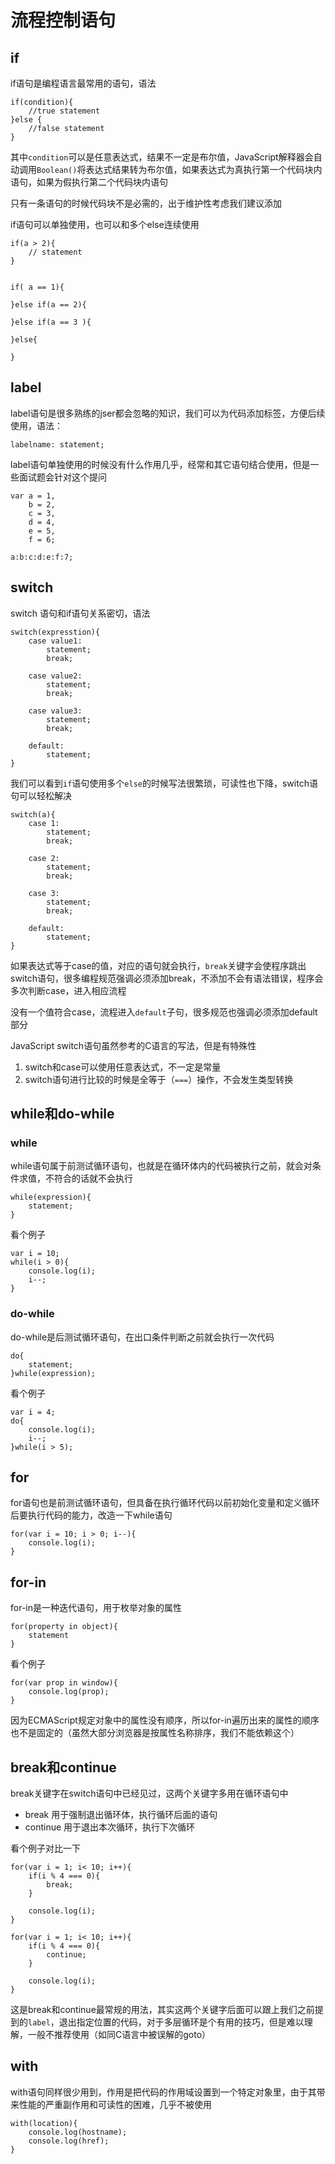 # 流程控制语句

## if

if语句是编程语言最常用的语句，语法

	if(condition){
		//true statement
	}else {
		//false statement
	}

其中`condition`可以是任意表达式，结果不一定是布尔值，JavaScript解释器会自动调用`Boolean()`将表达式结果转为布尔值，如果表达式为真执行第一个代码块内语句，如果为假执行第二个代码块内语句

只有一条语句的时候代码块不是必需的，出于维护性考虑我们建议添加

if语句可以单独使用，也可以和多个else连续使用

	if(a > 2){
		// statement
	}


	if( a == 1){

	}else if(a == 2){

	}else if(a == 3 ){

	}else{

	}

## label

label语句是很多熟练的jser都会忽略的知识，我们可以为代码添加标签，方便后续使用，语法：

	labelname: statement;

label语句单独使用的时候没有什么作用几乎，经常和其它语句结合使用，但是一些面试题会针对这个提问

	var a = 1,
		b = 2,
		c = 3,
		d = 4,
		e = 5,
		f = 6;

	a:b:c:d:e:f:7;

## switch

switch 语句和if语句关系密切，语法

	switch(expresstion){
		case value1:
			statement;
			break;

		case value2:
			statement;
			break;

		case value3:
			statement;
			break;

		default:
			statement;
	}

我们可以看到`if`语句使用多个`else`的时候写法很繁琐，可读性也下降，switch语句可以轻松解决

	switch(a){
		case 1:
			statement;
			break;

		case 2:
			statement;
			break;

		case 3:
			statement;
			break;

		default:
			statement;
	}

如果表达式等于case的值，对应的语句就会执行，`break`关键字会使程序跳出switch语句，很多编程规范强调必须添加break，不添加不会有语法错误，程序会多次判断case，进入相应流程

没有一个值符合case，流程进入`default`子句，很多规范也强调必须添加default部分

JavaScript switch语句虽然参考的C语言的写法，但是有特殊性

1. switch和case可以使用任意表达式，不一定是常量
2. switch语句进行比较的时候是全等于（`===`）操作，不会发生类型转换

## while和do-while

### while

while语句属于前测试循环语句，也就是在循环体内的代码被执行之前，就会对条件求值，不符合的话就不会执行

	while(expression){
		statement;
	}


看个例子

	var i = 10;
	while(i > 0){
		console.log(i);
		i--;
	}

### do-while

do-while是后测试循环语句，在出口条件判断之前就会执行一次代码

	do{
		statement;
	}while(expression);

看个例子

	var i = 4;
	do{
		console.log(i);
		i--;
	}while(i > 5);

## for

for语句也是前测试循环语句，但具备在执行循环代码以前初始化变量和定义循环后要执行代码的能力，改造一下while语句

	for(var i = 10; i > 0; i--){
		console.log(i);
	}

## for-in

for-in是一种迭代语句，用于枚举对象的属性

	for(property in object){
		statement
	}

看个例子

	for(var prop in window){
		console.log(prop);
	}

因为ECMAScript规定对象中的属性没有顺序，所以for-in遍历出来的属性的顺序也不是固定的（虽然大部分浏览器是按属性名称排序，我们不能依赖这个）

## break和continue

break关键字在switch语句中已经见过，这两个关键字多用在循环语句中

* break 用于强制退出循环体，执行循环后面的语句
* continue 用于退出本次循环，执行下次循环

看个例子对比一下

	for(var i = 1; i< 10; i++){
		if(i % 4 === 0){
			break;
		}

		console.log(i);
	}

	for(var i = 1; i< 10; i++){
		if(i % 4 === 0){
			continue;
		}

		console.log(i);
	}

这是break和continue最常规的用法，其实这两个关键字后面可以跟上我们之前提到的`label`，退出指定位置的代码，对于多层循环是个有用的技巧，但是难以理解，一般不推荐使用（如同C语言中被误解的goto）

## with

with语句同样很少用到，作用是把代码的作用域设置到一个特定对象里，由于其带来性能的严重副作用和可读性的困难，几乎不被使用

	with(location){
		console.log(hostname);
		console.log(href);
	}


